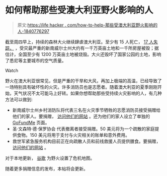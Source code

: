 # 如何帮助那些受澳大利亚野火影响的人

> 原文:[https://life hacker . com/how-to-help-那些受澳大利亚野火影响的人-1840776297](https://lifehacker.com/how-to-help-those-affected-by-the-australian-wildfires-1840776297)

截至周四早上，持续的森林大火继续肆虐澳大利亚。至少有 15 人死亡， [17 人失踪，](https://www.theguardian.com/australia-news/live/2020/jan/02/nsw-fires-live-news-victoria-bushfires-australia-near-south-coast-tourists-latest-updates-) ，受灾最严重的新南威尔士州大约有一千万英亩土地和一千所房屋被毁；据估计，全国至少有 1200 万英亩土地被烧毁。大火还毁坏了国家公园的土地，影响了悉尼等主要城市的空气质量。

Watch

野火在澳大利亚很常见，但是严重的干旱和大风，再加上极端的高温，已经导致了一场特别具有破坏性的火灾。许多消防员也是志愿者。随着澳大利亚的夏季刚刚开始，天气状况不太可能马上好转。如果你想帮助那些受持续火灾影响的人，有几种方法可以做到:

*   新南威尔士州乡村消防队将代表三名在火灾季节牺牲的志愿消防员接受捐赠给他们的家人。要捐赠， [访问他们的网站](https://www.rfs.nsw.gov.au/news-and-media/general-news/featured/support-for-firefighter-families) 。还为他们的家人设立了单独的 [GoFundMe](https://www.gofundme.com/f/keaton-and-o039dwyer-fund) 页面。
*   圣·文森特·德·保罗协会 代表撤离者接受捐赠。50 美元将为一个疏散的家庭提供食物。150 美元将用于支付与火灾相关的账单和意外费用。
*   救世军紧急服务机构目前正在向疏散人员和前线救援人员提供膳食。要捐赠， [访问他们的网站](https://www.salvationarmy.org.au/donate/make-a-donation/donate-online/?appeal=disasterappeal) 。

对于本地更新， [谷歌](http://google.org/crisismap/australia) 为野火设置了危机地图。

随着更多捐赠信息的发布，本帖将会更新。